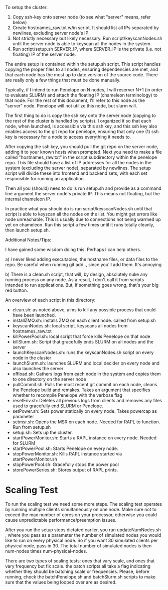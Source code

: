 To setup the cluster:
1) Copy ssh-key onto server node (to see what "server" means, refer below)
2) Create hostnames\_raw.txt w/in script. It should list all IPs separated by
newlines, excluding server node's IP
3) Not strictly necessary but likely necessary. Run script/keyscanNodes.sh until
the server node is able to keyscan all the nodes in the system.
4) Run script/setup.sh SERVER\_IP, where SERVER\_IP is the private (i.e. not
floating) IP of the server node. 

The entire setup is contained within the setup.sh script. This script handles
copying the proper files to all nodes, ensuring dependencies are met, and that
each node has the most up to date version of the source code. There are really
only a few things that must be done manually.

Typically, if I intend to run Penelope on N nodes, I will reserver N+1 (in order
to evaluate SLURM) and attach the floating IP (chameleon terminology) to that
node. For the rest of this document, I'll refer to this node as the "server"
node. Penelope will not utilize this node, but slurm will. 

The first thing to do is copy the ssh key onto the server node (copying to the
rest of the cluster is handled by scripts). I organized it so that each node,
when launched, is accessible via this ssh key, and this ssh key also enables
access to the git repo for penelope, ensuring that only one (1) ssh key is 
necessary for a node to access everything it needs to. 

After copying the ssh key, you should pull the git repo on the server node,
adding it to your known hosts when prompted. Next you need to make a file called
"hostnames\_raw.txt" in the script subdirectory within the penelope repo. This
file should have a list of IP addresses for all the nodes in the system
(excluding the server node), separated by newlines. The setup script will divide
these into frontend and backend sets, with each set responsible for running an
application. 

Then all you (should) need to do is run setup.sh and provide as a command line
argument the server node's private IP. This means not floating, but the internal
chameleon IP.

In practice what you should do is run script/keyscanNodes.sh until that script
is able to keyscan all the nodes on the list. You might get errors like node
unreachable. This is usually due to connections not being warmed up yet on
chameleon. Run this script a few times until it runs totally cleanly, then
launch setup.sh.

Additional Notes/Tips:

I have gained some wisdom doing this. Perhaps I can help others.

a) I never liked adding executables, the hostname files, or data files to the
repo. Be careful when running git add ., since you'll add them. It's annoying

b) There is a clean.sh script, that will, by design, absolutely nuke any running
process on any node. As a result, I don't call it from scripts intended to run
applications. But, if something goes wrong, that's your big red button.


An overview of each script in this directory:
- clean.sh: as noted above, aims to kill any possible process that could have
  been launched. 
- installZMQ.sh: installs ZMQ on each client node. called from setup.sh
- keyscanNodes.sh: local script. keyscans all nodes from hostnames\_raw.txt
- killPowerPool.sh: local script that force kills Penelope on that node
- killSlurm.sh: Script that gracefully ends SLURM on all nodes and the server
- launchKeyscanNodes.sh: runs the keyscanNodes.sh script on every node in the cluster
- launchSlurm.sh: launches SLURM and local decider on every node and also launches the server
- offload.sh: Gathers logs from each node in the system and copies them to one directory on the server node
- pullCommit.sh: Pulls the most recent git commit on each node, cleans the
  Penelope build and remakes. Takes an argument that specifies whether to
  recompile Penelope with the verbose flag
- resetEnv.sh: Deletes all previous logs from clients and removes any files used
  to gracefully end SLURM or Penelope.
- setPower.sh: Sets power statically on every node. Takes powercap as parameter
- setmsr.sh: Opens the MSR on each node. Needed for RAPL to function. Run from
  setup.sh
- setup.sh: Sets up the cluster.
- startPowerMonitor.sh: Starts a RAPL instance on every node. Needed for SLURM
- startPowerPool.sh: Starts Penelope on every node. 
- stopPowerMonitor.sh: Kills RAPL instance started via startPowerMonitor.sh
- stopPowerPool.sh: Gracefully stops the power pool
- storePowerSeries.sh: Stores output of RAPL prints.

# Scaling Test
To run the scaling test we need some more steps. The scaling test operates by
running multiple clients simultaneously on one node. Make sure not to exceed the
max number of cores on your processor, otherwise you could cause unpredictable
performance/preemption issues.

After you run the setup steps
dictated earlier, you run updateNumNodes.sh <num-nodes>, where you pass as a
parameter the number of simulated nodes you would like to run on every physical
node. So if you want 30 simulated clients per physical node, pass in 30. The
total number of simulated nodes is then num-nodes times num-physical-nodes.

There are two types of scaling tests: ones that vary scale, and ones that vary
frequency but fix scale. the batch scripts all take a flag indicating whether
they should be batching scale or frequencies. Please, before running, check the
batchPenelope.sh and batchSlurm.sh scripts to make sure that the values being
looped over are as desired.
























